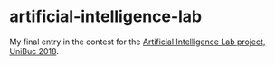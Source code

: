 
# artificial-intelligence-lab

My final entry in the contest for the [Artificial Intelligence Lab project, UniBuc 2018](http://www.kaggle.com/c/machine-learning-at-unibuc-2018/leaderboard).